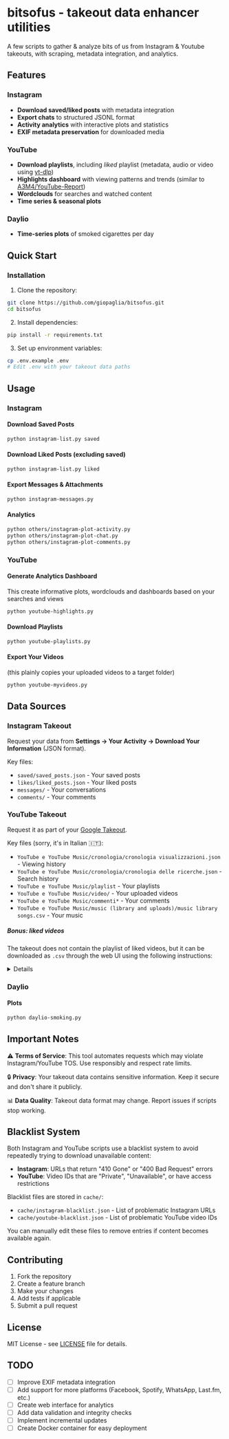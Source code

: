 # bitsofus - takeout data enhancer utilities

A few scripts to gather & analyze bits of us from Instagram & Youtube takeouts, with scraping, metadata integration, and analytics.

## Features

### Instagram
- **Download saved/liked posts** with metadata integration
- **Export chats** to structured JSONL format
- **Activity analytics** with interactive plots and statistics
- **EXIF metadata preservation** for downloaded media

### YouTube
- **Download playlists**, including *liked* playlist (metadata, audio or video using [yt-dlp](https://github.com/yt-dlp/yt-dlp))
- **Highlights dashboard** with viewing patterns and trends (similar to [A3M4/YouTube-Report](https://github.com/A3M4/YouTube-Report))
- **Wordclouds** for searches and watched content
- **Time series & seasonal plots**

### Daylio
- **Time-series plots** of smoked cigarettes per day

## Quick Start

### Installation

1. Clone the repository:
```bash
git clone https://github.com/giopaglia/bitsofus.git
cd bitsofus
```

2. Install dependencies:
```bash
pip install -r requirements.txt
```

3. Set up environment variables:
```bash
cp .env.example .env
# Edit .env with your takeout data paths
```

## Usage

### Instagram

#### Download Saved Posts
```bash
python instagram-list.py saved
```

#### Download Liked Posts (excluding saved)
```bash
python instagram-list.py liked
```

#### Export Messages & Attachments
```bash
python instagram-messages.py
```

#### Analytics
```bash
python others/instagram-plot-activity.py
python others/instagram-plot-chat.py
python others/instagram-plot-comments.py
```

### YouTube

#### Generate Analytics Dashboard
This create informative plots, wordclouds and dashboards based on your searches and views
```bash
python youtube-highlights.py
```

#### Download Playlists
```bash
python youtube-playlists.py
```

#### Export Your Videos
(this plainly copies your uploaded videos to a target folder)
```bash
python youtube-myvideos.py
```

## Data Sources

### Instagram Takeout
Request your data from **Settings → Your Activity → Download Your Information** (JSON format).

Key files:
- `saved/saved_posts.json` - Your saved posts
- `likes/liked_posts.json` - Your liked posts
- `messages/` - Your conversations
- `comments/` - Your comments

### YouTube Takeout
Request it as part of your [Google Takeout](https://takeout.google.com/manage).

Key files (sorry, it's in Italian 🇮🇹):
- `YouTube e YouTube Music/cronologia/cronologia visualizzazioni.json` - Viewing history
- `YouTube e YouTube Music/cronologia/cronologia delle ricerche.json` - Search history
- `YouTube e YouTube Music/playlist` - Your playlists
- `YouTube e YouTube Music/video/` - Your uploaded videos
- `YouTube e YouTube Music/commenti*` - Your comments
- `YouTube e YouTube Music/music (library and uploads)/music library songs.csv` - Your music

##### Bonus: liked videos
The takeout does not contain the playlist of liked videos, but it can be downloaded
as `.csv` through the web UI using the following instructions:

<details>

Go to https://www.youtube.com/playlist?list=LL

Scroll down to the bottom to load the full playlist. You can use this piece of code (authored by
McBear Holden)[https://stackoverflow.com/questions/57868201/how-to-scroll-youtube-playlist-with-javascript]:
```
setInterval(() => {
	window.scrollTo(0,document.querySelector("ytd-playlist-video-list-renderer.style-scope").scrollHeight);
}, 50);
```

Then, download the playlist as csv with this:
```
(async function() {
	const saving_playlist = window.location.href.includes('/playlist?list=');
	const all_contents = saving_playlist
		? document.querySelectorAll('div#contents > ytd-playlist-video-renderer > div#content > div#container > div#meta')
		: document.querySelectorAll('#content > yt-lockup-view-model > div > div > yt-lockup-metadata-view-model > div.yt-lockup-metadata-view-model-wiz__text-container');

	function extract_video_id(url) {
		const match = url.match(/[?&]v=([^&]+)/);
		return match ? match[1] : '';
	}

	function get_title(item) {
		const el = item.querySelector('h3 > a');
		return el ? el.innerText.trim() : '[Video Unavailable]';
	}

	function get_link(item) {
		let el;
		if (saving_playlist) {
			el = item.querySelector('h3 > a');
		} else {
			el = item.querySelector('div > yt-content-metadata-view-model > div:last-child > span > span > a');
		}
		return el ? el.href : '';
	}

	function get_channel_name(item) {
		let el;
		if (saving_playlist) {
			el = item.querySelector('ytd-video-meta-block #byline-container ytd-channel-name');
		} else {
			el = item.querySelector('div > yt-content-metadata-view-model > div:nth-of-type(1) > span');
		}
		return el ? el.innerText.trim() : '';
	}

	function get_channel_link(item) {
		let el;
		if (saving_playlist) {
			el = item.querySelector('ytd-video-meta-block #byline-container ytd-channel-name a');
		} else {
			el = item.querySelector('div > yt-content-metadata-view-model > div:nth-of-type(1) > span > span > a');
		}
		return el ? el.href : '';
	}

	function get_views_and_date(item) {
		let views = '';
		let date = '';
		if (saving_playlist) {
			const spans = item.querySelectorAll('ytd-video-meta-block #video-info span');
			if (spans.length >= 3) {
				views = spans[0].innerText.trim();
				date = spans[2].innerText.trim();
			}
		} else {
			const meta = item.querySelector('div > yt-content-metadata-view-model');
			if (meta) {
				const parts = meta.innerText.split(' • ');
				if (parts.length >= 2) {
					views = parts[0].trim();
					date = parts[1].trim();
				}
			}
		}
		return { views, date };
	}

	function escapeCSV(str) {
		return `"${String(str || '').replace(/"/g, '""')}"`;
	}

	let csv = `"Title","Channel Name","Channel Link","Video Link","ID video","Views","Date Posted"\n`;

	for (const item of all_contents) {
		const link = get_link(item);
		const video_id = extract_video_id(link);
		const title = get_title(item);
		const channel_name = get_channel_name(item);
		const channel_link = get_channel_link(item);
		const { views, date } = get_views_and_date(item);

		csv += [
			escapeCSV(title),
			escapeCSV(channel_name),
			escapeCSV(channel_link),
			escapeCSV(link),
			escapeCSV(video_id),
			escapeCSV(views),
			escapeCSV(date)
		].join(',') + '\n';
	}

	// Download CSV
	const blob = new Blob([csv], { type: 'text/csv' });
	const url = URL.createObjectURL(blob);
	const a = document.createElement('a');
	a.href = url;
	a.download = 'youtube_export.csv';
	document.body.appendChild(a);
	a.click();
	document.body.removeChild(a);
	URL.revokeObjectURL(url);

	console.log('CSV export completed!');
})();

```

Thx to @evdokimovm for [a starter](https://gist.github.com/evdokimovm/cd46cf17b00c044efb3a0c2c1e5d93a7).

Other utilities:
- https://webapps.stackexchange.com/questions/72787/how-to-create-a-youtube-playlist-from-a-list-of-links
</details>

### Daylio

#### Plots
```bash
python daylio-smoking.py
```


## Important Notes

⚠️ **Terms of Service**: This tool automates requests which may violate Instagram/YouTube TOS. Use responsibly and respect rate limits.

🔒 **Privacy**: Your takeout data contains sensitive information. Keep it secure and don't share it publicly.

📊 **Data Quality**: Takeout data format may change. Report issues if scripts stop working.

## Blacklist System

Both Instagram and YouTube scripts use a blacklist system to avoid repeatedly trying to download unavailable content:

- **Instagram**: URLs that return "410 Gone" or "400 Bad Request" errors
- **YouTube**: Video IDs that are "Private", "Unavailable", or have access restrictions

Blacklist files are stored in `cache/`:
- `cache/instagram-blacklist.json` - List of problematic Instagram URLs
- `cache/youtube-blacklist.json` - List of problematic YouTube video IDs

You can manually edit these files to remove entries if content becomes available again.

## Contributing

1. Fork the repository
2. Create a feature branch
3. Make your changes
4. Add tests if applicable
5. Submit a pull request

## License

MIT License - see [LICENSE](LICENSE) file for details.

## TODO

- [ ] Improve EXIF metadata integration
- [ ] Add support for more platforms (Facebook, Spotify, WhatsApp, Last.fm, etc.)
- [ ] Create web interface for analytics
- [ ] Add data validation and integrity checks
- [ ] Implement incremental updates
- [ ] Create Docker container for easy deployment
